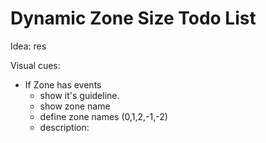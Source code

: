 # Dynamic Zone Size Todo List

Idea: res



Visual cues:
- If Zone has events 
  - show it's guideline.
  - show zone name
   - define zone names (0,1,2,-1,-2)
   - description: 
